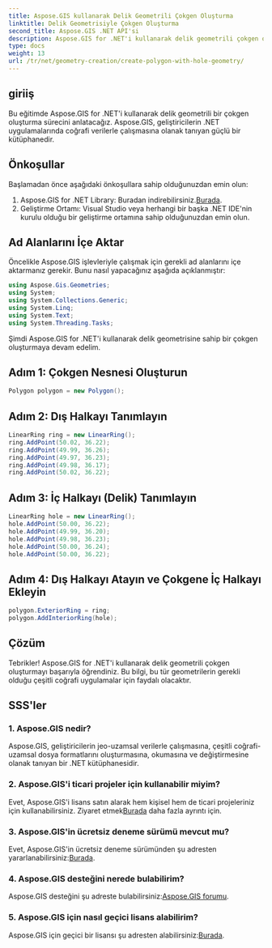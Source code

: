 ```yaml
---
title: Aspose.GIS kullanarak Delik Geometrili Çokgen Oluşturma
linktitle: Delik Geometrisiyle Çokgen Oluşturma
second_title: Aspose.GIS .NET API'si
description: Aspose.GIS for .NET'i kullanarak delik geometrili çokgen oluşturmayı öğrenin. Kod örnekleriyle adım adım eğitim.
type: docs
weight: 13
url: /tr/net/geometry-creation/create-polygon-with-hole-geometry/
---
```

## giriiş
Bu eğitimde Aspose.GIS for .NET'i kullanarak delik geometrili bir çokgen oluşturma sürecini anlatacağız. Aspose.GIS, geliştiricilerin .NET uygulamalarında coğrafi verilerle çalışmasına olanak tanıyan güçlü bir kütüphanedir. 
## Önkoşullar
Başlamadan önce aşağıdaki önkoşullara sahip olduğunuzdan emin olun:
1. Aspose.GIS for .NET Library: Buradan indirebilirsiniz.[Burada](https://releases.aspose.com/gis/net/).
2. Geliştirme Ortamı: Visual Studio veya herhangi bir başka .NET IDE'nin kurulu olduğu bir geliştirme ortamına sahip olduğunuzdan emin olun.
## Ad Alanlarını İçe Aktar
Öncelikle Aspose.GIS işlevleriyle çalışmak için gerekli ad alanlarını içe aktarmanız gerekir. Bunu nasıl yapacağınız aşağıda açıklanmıştır:

```csharp
using Aspose.Gis.Geometries;
using System;
using System.Collections.Generic;
using System.Linq;
using System.Text;
using System.Threading.Tasks;
```

Şimdi Aspose.GIS for .NET'i kullanarak delik geometrisine sahip bir çokgen oluşturmaya devam edelim.
## Adım 1: Çokgen Nesnesi Oluşturun
```csharp
Polygon polygon = new Polygon();
```
## Adım 2: Dış Halkayı Tanımlayın
```csharp
LinearRing ring = new LinearRing();
ring.AddPoint(50.02, 36.22);
ring.AddPoint(49.99, 36.26);
ring.AddPoint(49.97, 36.23);
ring.AddPoint(49.98, 36.17);
ring.AddPoint(50.02, 36.22);
```
## Adım 3: İç Halkayı (Delik) Tanımlayın
```csharp
LinearRing hole = new LinearRing();
hole.AddPoint(50.00, 36.22);
hole.AddPoint(49.99, 36.20);
hole.AddPoint(49.98, 36.23);
hole.AddPoint(50.00, 36.24);
hole.AddPoint(50.00, 36.22);
```
## Adım 4: Dış Halkayı Atayın ve Çokgene İç Halkayı Ekleyin
```csharp
polygon.ExteriorRing = ring;
polygon.AddInteriorRing(hole);
```
## Çözüm
Tebrikler! Aspose.GIS for .NET'i kullanarak delik geometrili çokgen oluşturmayı başarıyla öğrendiniz. Bu bilgi, bu tür geometrilerin gerekli olduğu çeşitli coğrafi uygulamalar için faydalı olacaktır.
## SSS'ler
### 1. Aspose.GIS nedir?
Aspose.GIS, geliştiricilerin jeo-uzamsal verilerle çalışmasına, çeşitli coğrafi-uzamsal dosya formatlarını oluşturmasına, okumasına ve değiştirmesine olanak tanıyan bir .NET kütüphanesidir.
### 2. Aspose.GIS'i ticari projeler için kullanabilir miyim?
 Evet, Aspose.GIS'i lisans satın alarak hem kişisel hem de ticari projeleriniz için kullanabilirsiniz. Ziyaret etmek[Burada](https://purchase.aspose.com/buy) daha fazla ayrıntı için.
### 3. Aspose.GIS'in ücretsiz deneme sürümü mevcut mu?
 Evet, Aspose.GIS'in ücretsiz deneme sürümünden şu adresten yararlanabilirsiniz:[Burada](https://releases.aspose.com/).
### 4. Aspose.GIS desteğini nerede bulabilirim?
 Aspose.GIS desteğini şu adreste bulabilirsiniz:[Aspose.GIS forumu](https://forum.aspose.com/c/gis/33).
### 5. Aspose.GIS için nasıl geçici lisans alabilirim?
 Aspose.GIS için geçici bir lisansı şu adresten alabilirsiniz:[Burada](https://purchase.aspose.com/temporary-license/).